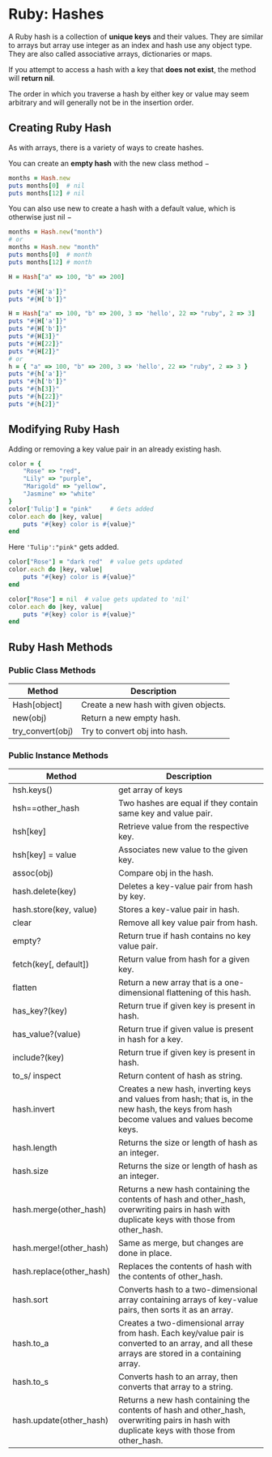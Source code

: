 # Ruby: Hashes

A Ruby hash is a collection of **unique keys** and their values. They are similar to arrays but array use integer as an index and hash use any object type. They are also called associative arrays, dictionaries or maps.

If you attempt to access a hash with a key that **does not exist**, the method will **return nil**.

The order in which you traverse a hash by either key or value may seem arbitrary and will generally not be in the insertion order.

## Creating Ruby Hash
As with arrays, there is a variety of ways to create hashes.

You can create an **empty hash** with the new class method −

```ruby
months = Hash.new
puts months[0]  # nil
puts months[12] # nil
```
You can also use new to create a hash with a default value, which is otherwise just nil −
```ruby
months = Hash.new("month")
# or
months = Hash.new "month"
puts months[0]  # month
puts months[12] # month
```

```ruby
H = Hash["a" => 100, "b" => 200]

puts "#{H['a']}"
puts "#{H['b']}"
```
```ruby
H = Hash["a" => 100, "b" => 200, 3 => 'hello', 22 => "ruby", 2 => 3]
puts "#{H['a']}"
puts "#{H['b']}"
puts "#{H[3]}"
puts "#{H[22]}"
puts "#{H[2]}"
# or
h = { "a" => 100, "b" => 200, 3 => 'hello', 22 => "ruby", 2 => 3 }
puts "#{h['a']}"
puts "#{h['b']}"
puts "#{h[3]}"
puts "#{h[22]}"
puts "#{h[2]}"
```

## Modifying Ruby Hash
Adding or removing a key value pair in an already existing hash.
```ruby
color = {
    "Rose" => "red",
    "Lily" => "purple",
    "Marigold" => "yellow",
    "Jasmine" => "white"
}
color['Tulip'] = "pink"     # Gets added
color.each do |key, value|
    puts "#{key} color is #{value}"
end
```
Here ``'Tulip':"pink"`` gets added.
```ruby
color["Rose"] = "dark red"  # value gets updated
color.each do |key, value|
    puts "#{key} color is #{value}"
end
```
```ruby
color["Rose"] = nil  # value gets updated to 'nil'
color.each do |key, value|
    puts "#{key} color is #{value}"
end
```

## Ruby Hash Methods
### Public Class Methods
| Method | Description |
| ------------ | ------------ |
| Hash[object] | Create a new hash with given objects. |
| new(obj) | Return a new empty hash. |
| try_convert(obj) | Try to convert obj into hash. |
### Public Instance Methods
| Method | Description |
| ------------ | ------------ |
| hsh.keys() | get array of keys |
| hsh==other_hash | Two hashes are equal if they contain same key and value pair. |
| hsh[key] | Retrieve value from the respective key. |
| hsh[key] = value | Associates new value to the given key. |
| assoc(obj) | Compare obj in the hash. |
| hash.delete(key) | Deletes a key-value pair from hash by key. |
| hash.store(key, value) | Stores a key-value pair in hash. |
| clear | Remove all key value pair from hash. |
| empty? | Return true if hash contains no key value pair. |
| fetch(key[, default]) | Return value from hash for a given key. |
| flatten | Return a new array that is a one-dimensional flattening of this hash. |
| has_key?(key)| Return true if given key is present in hash. |
| has_value?(value)| Return true if given value is present in hash for a key. |
| include?(key) | Return true if given key is present in hash. |
| to_s/ inspect | Return content of hash as string. |
| hash.invert | Creates a new hash, inverting keys and values from hash; that is, in the new hash, the keys from hash become values and values become keys. |
| hash.length | Returns the size or length of hash as an integer. |
| hash.size | Returns the size or length of hash as an integer. |
| hash.merge(other_hash) | Returns a new hash containing the contents of hash and other_hash, overwriting pairs in hash with duplicate keys with those from other_hash. |
| hash.merge!(other_hash) | Same as merge, but changes are done in place. |
| hash.replace(other_hash) | Replaces the contents of hash with the contents of other_hash. |
| hash.sort | Converts hash to a two-dimensional array containing arrays of key-value pairs, then sorts it as an array. |
| hash.to_a | Creates a two-dimensional array from hash. Each key/value pair is converted to an array, and all these arrays are stored in a containing array. |
| hash.to_s | Converts hash to an array, then converts that array to a string. |
| hash.update(other_hash) | Returns a new hash containing the contents of hash and other_hash, overwriting pairs in hash with duplicate keys with those from other_hash. |